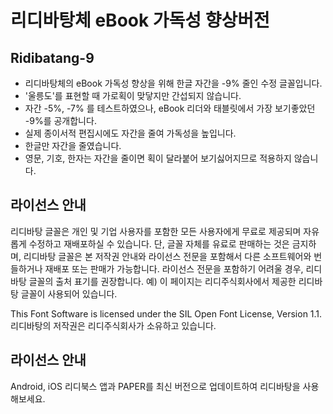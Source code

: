 # 리디바탕체 eBook 가독성 향상버전

## Ridibatang-9
- 리디바탕체의 eBook 가독성 향상을 위해 한글 자간을 -9% 줄인 수정 글꼴입니다.
- '울릉도'를 표현할 때 가로획이 맞닿지만 간섭되지 않습니다.
- 자간 -5%, -7% 를 테스트하였으나, eBook 리더와 태블릿에서 가장 보기좋았던 -9%를 공개합니다.
- 실제 종이서적 편집시에도 자간을 줄여 가독성을 높입니다.
- 한글만 자간을 줄였습니다.
- 영문, 기호, 한자는 자간을 줄이면 획이 달라붙어 보기싫어지므로 적용하지 않습니다.

## 라이선스 안내
리디바탕 글꼴은 개인 및 기업 사용자를 포함한 모든 사용자에게 무료로 제공되며 자유롭게 수정하고 재배포하실 수 있습니다. 단, 글꼴 자체를 유료로 판매하는 것은 금지하며, 리디바탕 글꼴은 본 저작권 안내와 라이선스 전문을 포함해서 다른 소프트웨어와 번들하거나 재배포 또는 판매가 가능합니다. 라이선스 전문을 포함하기 어려울 경우, 리디바탕 글꼴의 출처 표기를 권장합니다. 예) 이 페이지는 리디주식회사에서 제공한 리디바탕 글꼴이 사용되어 있습니다.

This Font Software is licensed under the SIL Open Font License, Version 1.1.
리디바탕의 저작권은 리디주식회사가 소유하고 있습니다.

## 라이선스 안내
Android, iOS 리디북스 앱과 PAPER를 최신 버전으로 업데이트하여 리디바탕을 사용해보세요.
